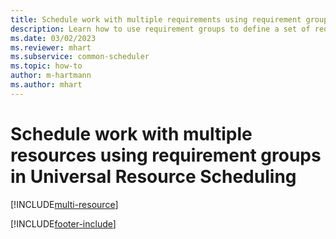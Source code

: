```yaml
---
title: Schedule work with multiple requirements using requirement groups in Universal Resource Scheduling
description: Learn how to use requirement groups to define a set of requirements that are needed for a job and then schedule all those requirements at once.
ms.date: 03/02/2023
ms.reviewer: mhart
ms.subservice: common-scheduler
ms.topic: how-to
author: m-hartmann
ms.author: mhart
---
```


# Schedule work with multiple resources using requirement groups in Universal Resource Scheduling

[!INCLUDE[multi-resource](../shared/urs/multi-resource-scheduling.md)]


[!INCLUDE[footer-include](../includes/footer-banner.md)]
